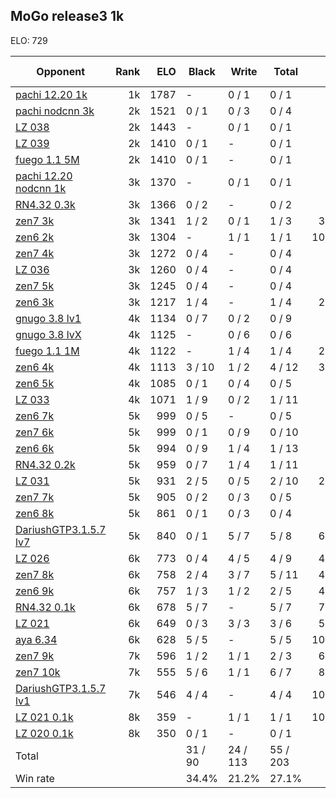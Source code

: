 ## MoGo release3 1k ##

ELO: 729

Opponent | Rank | ELO | Black | Write | Total | Win rate
---------|-----:|----:|-------|-------|-------|-------:
[pachi 12.20 1k](pachi%2012.20%201k.md) | 1k | 1787 | - | 0 / 1 | 0 / 1 | 0.0%
[pachi nodcnn 3k](pachi%20nodcnn%203k.md) | 2k | 1521 | 0 / 1 | 0 / 3 | 0 / 4 | 0.0%
[LZ 038](LZ%20038.md) | 2k | 1443 | - | 0 / 1 | 0 / 1 | 0.0%
[LZ 039](LZ%20039.md) | 2k | 1410 | 0 / 1 | - | 0 / 1 | 0.0%
[fuego 1.1 5M](fuego%201.1%205M.md) | 2k | 1410 | 0 / 1 | - | 0 / 1 | 0.0%
[pachi 12.20 nodcnn 1k](pachi%2012.20%20nodcnn%201k.md) | 3k | 1370 | - | 0 / 1 | 0 / 1 | 0.0%
[RN4.32 0.3k](RN4.32%200.3k.md) | 3k | 1366 | 0 / 2 | - | 0 / 2 | 0.0%
[zen7 3k](zen7%203k.md) | 3k | 1341 | 1 / 2 | 0 / 1 | 1 / 3 | 33.3%
[zen6 2k](zen6%202k.md) | 3k | 1304 | - | 1 / 1 | 1 / 1 | 100.0%
[zen7 4k](zen7%204k.md) | 3k | 1272 | 0 / 4 | - | 0 / 4 | 0.0%
[LZ 036](LZ%20036.md) | 3k | 1260 | 0 / 4 | - | 0 / 4 | 0.0%
[zen7 5k](zen7%205k.md) | 3k | 1245 | 0 / 4 | - | 0 / 4 | 0.0%
[zen6 3k](zen6%203k.md) | 3k | 1217 | 1 / 4 | - | 1 / 4 | 25.0%
[gnugo 3.8 lv1](gnugo%203.8%20lv1.md) | 4k | 1134 | 0 / 7 | 0 / 2 | 0 / 9 | 0.0%
[gnugo 3.8 lvX](gnugo%203.8%20lvX.md) | 4k | 1125 | - | 0 / 6 | 0 / 6 | 0.0%
[fuego 1.1 1M](fuego%201.1%201M.md) | 4k | 1122 | - | 1 / 4 | 1 / 4 | 25.0%
[zen6 4k](zen6%204k.md) | 4k | 1113 | 3 / 10 | 1 / 2 | 4 / 12 | 33.3%
[zen6 5k](zen6%205k.md) | 4k | 1085 | 0 / 1 | 0 / 4 | 0 / 5 | 0.0%
[LZ 033](LZ%20033.md) | 4k | 1071 | 1 / 9 | 0 / 2 | 1 / 11 | 9.1%
[zen6 7k](zen6%207k.md) | 5k | 999 | 0 / 5 | - | 0 / 5 | 0.0%
[zen7 6k](zen7%206k.md) | 5k | 999 | 0 / 1 | 0 / 9 | 0 / 10 | 0.0%
[zen6 6k](zen6%206k.md) | 5k | 994 | 0 / 9 | 1 / 4 | 1 / 13 | 7.7%
[RN4.32 0.2k](RN4.32%200.2k.md) | 5k | 959 | 0 / 7 | 1 / 4 | 1 / 11 | 9.1%
[LZ 031](LZ%20031.md) | 5k | 931 | 2 / 5 | 0 / 5 | 2 / 10 | 20.0%
[zen7 7k](zen7%207k.md) | 5k | 905 | 0 / 2 | 0 / 3 | 0 / 5 | 0.0%
[zen6 8k](zen6%208k.md) | 5k | 861 | 0 / 1 | 0 / 3 | 0 / 4 | 0.0%
[DariushGTP3.1.5.7 lv7](DariushGTP3.1.5.7%20lv7.md) | 5k | 840 | 0 / 1 | 5 / 7 | 5 / 8 | 62.5%
[LZ 026](LZ%20026.md) | 6k | 773 | 0 / 4 | 4 / 5 | 4 / 9 | 44.4%
[zen7 8k](zen7%208k.md) | 6k | 758 | 2 / 4 | 3 / 7 | 5 / 11 | 45.5%
[zen6 9k](zen6%209k.md) | 6k | 757 | 1 / 3 | 1 / 2 | 2 / 5 | 40.0%
[RN4.32 0.1k](RN4.32%200.1k.md) | 6k | 678 | 5 / 7 | - | 5 / 7 | 71.4%
[LZ 021](LZ%20021.md) | 6k | 649 | 0 / 3 | 3 / 3 | 3 / 6 | 50.0%
[aya 6.34](aya%206.34.md) | 6k | 628 | 5 / 5 | - | 5 / 5 | 100.0%
[zen7 9k](zen7%209k.md) | 7k | 596 | 1 / 2 | 1 / 1 | 2 / 3 | 66.7%
[zen7 10k](zen7%2010k.md) | 7k | 555 | 5 / 6 | 1 / 1 | 6 / 7 | 85.7%
[DariushGTP3.1.5.7 lv1](DariushGTP3.1.5.7%20lv1.md) | 7k | 546 | 4 / 4 | - | 4 / 4 | 100.0%
[LZ 021 0.1k](LZ%20021%200.1k.md) | 8k | 359 | - | 1 / 1 | 1 / 1 | 100.0%
[LZ 020 0.1k](LZ%20020%200.1k.md) | 8k | 350 | 0 / 1 | - | 0 / 1 | 0.0%
Total | | | 31 / 90 | 24 / 113 | 55 / 203 | 
Win rate| | | 34.4% | 21.2% | 27.1% | 
